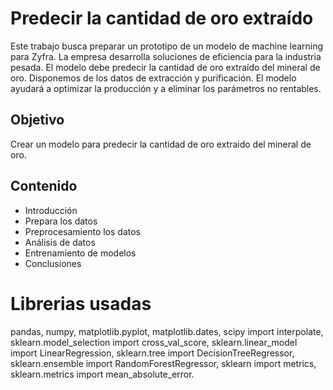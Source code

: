 # Predecir la cantidad de oro extraído

Este trabajo busca preparar un prototipo de un modelo de machine learning para Zyfra. La empresa desarrolla soluciones de eficiencia para la industria pesada. El modelo debe predecir la cantidad de oro extraído del mineral de oro. Disponemos de los datos de extracción y purificación. El modelo ayudará a optimizar la producción y a eliminar los parámetros no rentables.

## Objetivo
Crear un modelo para predecir la cantidad de oro extraido del mineral de oro.

## Contenido

* Introducción
* Prepara los datos
* Preprocesamiento los datos
* Análisis de datos
* Entrenamiento de modelos
* Conclusiones


# Librerias usadas
pandas, 
numpy, 
matplotlib.pyplot, 
matplotlib.dates, 
scipy import interpolate, 
sklearn.model_selection import cross_val_score, 
sklearn.linear_model import LinearRegression, 
sklearn.tree import DecisionTreeRegressor, 
sklearn.ensemble import RandomForestRegressor, 
sklearn import metrics, 
sklearn.metrics import mean_absolute_error.